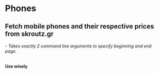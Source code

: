 # Phones

## Fetch mobile phones and their respective prices from skroutz.gr
###### - Takes exactly 2 command line arguments to specify beginning and end page.





**Use wisely**
